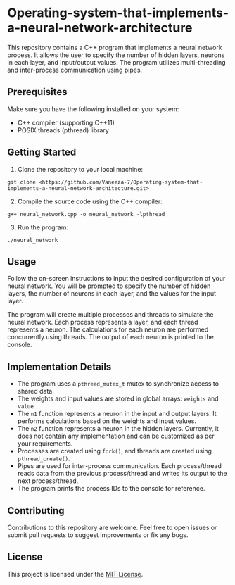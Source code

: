 # Operating-system-that-implements-a-neural-network-architecture

This repository contains a C++ program that implements a neural network process. It allows the user to specify the number of hidden layers, neurons in each layer, and input/output values. The program utilizes multi-threading and inter-process communication using pipes.

## Prerequisites

Make sure you have the following installed on your system:

- C++ compiler (supporting C++11)
- POSIX threads (pthread) library

## Getting Started

1. Clone the repository to your local machine:
```
git clone <https://github.com/Vaneeza-7/Operating-system-that-implements-a-neural-network-architecture.git>
```

2. Compile the source code using the C++ compiler:

```
g++ neural_network.cpp -o neural_network -lpthread
```

3. Run the program:

```
./neural_network
```

## Usage

Follow the on-screen instructions to input the desired configuration of your neural network. You will be prompted to specify the number of hidden layers, the number of neurons in each layer, and the values for the input layer.

The program will create multiple processes and threads to simulate the neural network. Each process represents a layer, and each thread represents a neuron. The calculations for each neuron are performed concurrently using threads. The output of each neuron is printed to the console.

## Implementation Details

- The program uses a `pthread_mutex_t` mutex to synchronize access to shared data.
- The weights and input values are stored in global arrays: `weights` and `value`.
- The `n1` function represents a neuron in the input and output layers. It performs calculations based on the weights and input values.
- The `n2` function represents a neuron in the hidden layers. Currently, it does not contain any implementation and can be customized as per your requirements.
- Processes are created using `fork()`, and threads are created using `pthread_create()`.
- Pipes are used for inter-process communication. Each process/thread reads data from the previous process/thread and writes its output to the next process/thread.
- The program prints the process IDs to the console for reference.

## Contributing

Contributions to this repository are welcome. Feel free to open issues or submit pull requests to suggest improvements or fix any bugs.

## License

This project is licensed under the [MIT License](LICENSE).



